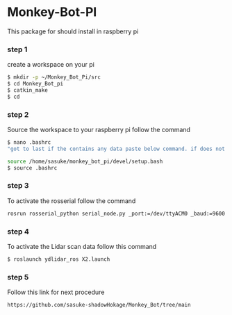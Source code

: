 # Monkey-Bot-PI
 This package for should install in raspberry pi
 ### step 1
 create a workspace on your pi
 ```sh
 $ mkdir -p ~/Monkey_Bot_Pi/src
 $ cd Monkey_Bot_pi
 $ catkin_make
 $ cd
 ```
 ### step 2
 Source the workspace to your raspberry pi
 follow the command
 ```sh
 $ nano .bashrc
 "got to last if the contains any data paste below command. if does not have any data type "cd" in terminal then type above code"

 source /home/sasuke/monkey_bot_pi/devel/setup.bash
 $ source .bashrc
 ```
 ### step 3
  To activate the rosserial follow the command
  ```sh
  rosrun rosserial_python serial_node.py _port:=/dev/ttyACM0 _baud:=9600
  ```
  ### step 4
  To activate the Lidar scan data
  follow this command
  ```sh
  $ roslaunch ydlidar_ros X2.launch
  ```
  ### step 5
   Follow this link for next procedure
   ```sh
   https://github.com/sasuke-shadowHokage/Monkey_Bot/tree/main
   ```
  
 
  
 
 
